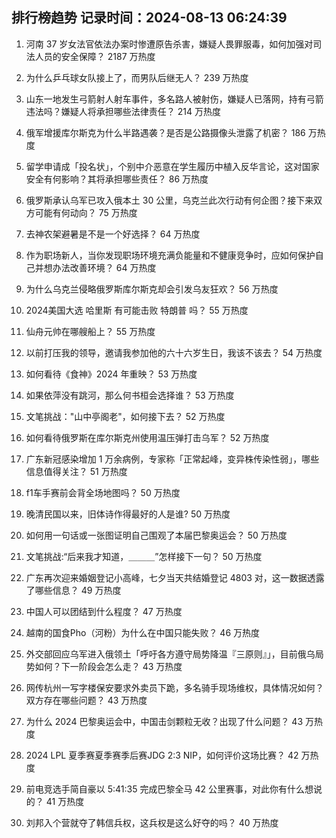 
## 排行榜趋势 记录时间：2024-08-13 06:24:39
  
  1. 河南 37 岁女法官依法办案时惨遭原告杀害，嫌疑人畏罪服毒，如何加强对司法人员的安全保障？ 2187 万热度
    
  2. 为什么乒乓球女队接上了，而男队后继无人？ 239 万热度
    
  3. 山东一地发生弓箭射人射车事件，多名路人被射伤，嫌疑人已落网，持有弓箭违法吗？嫌疑人将承担哪些法律责任？ 214 万热度
    
  4. 俄军增援库尔斯克为什么半路遇袭？是否是公路摄像头泄露了机密？ 186 万热度
    
  5. 留学申请成「投名状」，个别中介恶意在学生履历中植入反华言论，这对国家安全有何影响？其将承担哪些责任？ 86 万热度
    
  6. 俄罗斯承认乌军已攻入俄本土 30 公里，乌克兰此次行动有何企图？接下来双方可能有何动向？ 75 万热度
    
  7. 去神农架避暑是不是一个好选择？ 64 万热度
    
  8. 作为职场新人，当你发现职场环境充满负能量和不健康竞争时，应如何保护自己并想办法改善环境？ 64 万热度
    
  9. 为什么乌克兰侵略俄罗斯库尔斯克却会引发乌友狂欢？ 56 万热度
    
  10. 2024美国大选 哈里斯 有可能击败 特朗普 吗？ 55 万热度
    
  11. 仙舟元帅在哪艘船上？ 55 万热度
    
  12. 以前打压我的领导，邀请我参加他的六十六岁生日，我该不该去？ 54 万热度
    
  13. 如何看待《食神》2024 年重映？ 53 万热度
    
  14. 如果依萍没有跳河，那么何书桓会选择谁？ 53 万热度
    
  15. 文笔挑战："山中亭阁老"，如何接下去？ 52 万热度
    
  16. 如何看待俄罗斯在库尔斯克州使用温压弹打击乌军？ 52 万热度
    
  17. 广东新冠感染增加 1 万余病例，专家称「正常起峰，变异株传染性弱」，哪些信息值得关注？ 51 万热度
    
  18. f1车手赛前会背全场地图吗？ 50 万热度
    
  19. 晚清民国以来，旧体诗作得最好的人是谁? 50 万热度
    
  20. 如何用一句话或一张图证明自己围观了本届巴黎奥运会？ 50 万热度
    
  21. 文笔挑战:“后来我才知道，＿＿＿”怎样接下一句？ 50 万热度
    
  22. 广东再次迎来婚姻登记小高峰，七夕当天共结婚登记 4803 对，这一数据透露了哪些信息？ 49 万热度
    
  23. 中国人可以团结到什么程度？ 47 万热度
    
  24. 越南的国食Pho（河粉）为什么在中国只能失败？ 46 万热度
    
  25. 外交部回应乌军进入俄领土「呼吁各方遵守局势降温『三原则』」，目前俄乌局势如何？下一阶段会怎么走？ 43 万热度
    
  26. 网传杭州一写字楼保安要求外卖员下跪，多名骑手现场维权，具体情况如何？双方存在哪些问题？ 43 万热度
    
  27. 为什么 2024 巴黎奥运会中，中国击剑颗粒无收？出现了什么问题？ 43 万热度
    
  28. 2024 LPL 夏季赛夏季赛季后赛JDG 2:3 NIP，如何评价这场比赛？ 42 万热度
    
  29. 前电竞选手简自豪以 5:41:35 完成巴黎全马 42 公里赛事，对此你有什么想说的？ 41 万热度
    
  30. 刘邦入个营就夺了韩信兵权，这兵权是这么好夺的吗？ 40 万热度
    